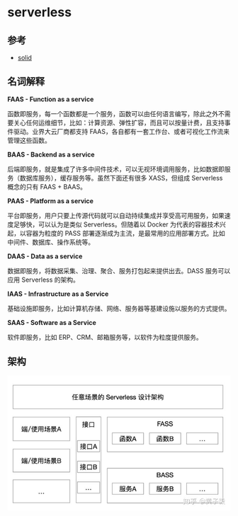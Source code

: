 # serverless

## 参考
- [solid](https://learnsolid.cn/)

## 名词解释

**FAAS - Function as a service**

函数即服务，每一个函数都是一个服务，函数可以由任何语言编写，除此之外不需要关心任何运维细节，比如：计算资源、弹性扩容，而且可以按量计费，且支持事件驱动。业界大云厂商都支持 FAAS，各自都有一套工作台、或者可视化工作流来管理这些函数。

**BAAS - Backend as a service**

后端即服务，就是集成了许多中间件技术，可以无视环境调用服务，比如数据即服务（数据库服务），缓存服务等。虽然下面还有很多 XASS，但组成 Serverless 概念的只有 FAAS + BAAS。

**PAAS - Platform as a service**

平台即服务，用户只要上传源代码就可以自动持续集成并享受高可用服务，如果速度足够快，可以认为是类似 Serverless。但随着以 Docker 为代表的容器技术兴起，以容器为粒度的 PASS 部署逐渐成为主流，是最常用的应用部署方式。比如中间件、数据库、操作系统等。

**DAAS - Data as a service**

数据即服务，将数据采集、治理、聚合、服务打包起来提供出去。DASS 服务可以应用 Serverless 的架构。

**IAAS - Infrastructure as a Service**

基础设施即服务，比如计算机存储、网络、服务器等基建设施以服务的方式提供。

**SAAS - Software as a Service**

软件即服务，比如 ERP、CRM、邮箱服务等，以软件为粒度提供服务。

## 架构
![通用serverless架构](通用serverless架构.jpg)